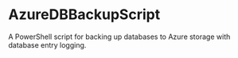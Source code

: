 # AzureDBBackupScript
A PowerShell script for backing up databases to Azure storage with database entry logging.
